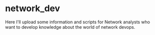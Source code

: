 # network_dev
Here I'll upload some information and scripts for Network analysts who want to develop knowledge about the world of network devops.
